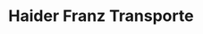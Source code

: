 ---
title: "Haider Franz Transporte"
url: /poelfing-brunn/haider-franz-transporte/
shop: Allgemein
---